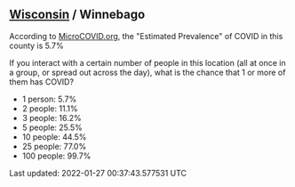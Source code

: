
## [Wisconsin](/united-states/wisconsin) / Winnebago

According to [MicroCOVID.org](http://microcovid.org),
the "Estimated Prevalence" of COVID in this county is 5.7%

If you interact with a certain number of people in this location
(all at once in a group, or spread out across the day), what is the chance that
1 or more of them has COVID?

- 1 person: 5.7%
- 2 people: 11.1%
- 3 people: 16.2%
- 5 people: 25.5%
- 10 people: 44.5%
- 25 people: 77.0%
- 100 people: 99.7%

Last updated: 2022-01-27 00:37:43.577531 UTC
